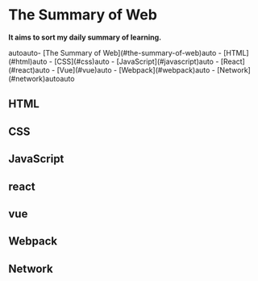 # The Summary of Web
**It aims to sort my daily summary of learning.**
<!-- TOC -->autoauto- [The Summary of Web](#the-summary-of-web)auto  - [HTML](#html)auto  - [CSS](#css)auto  - [JavaScript](#javascript)auto  - [React](#react)auto  - [Vue](#vue)auto  - [Webpack](#webpack)auto  - [Network](#network)autoauto<!-- /TOC -->
## HTML
## CSS
## JavaScript
## react
## vue
## Webpack
## Network
